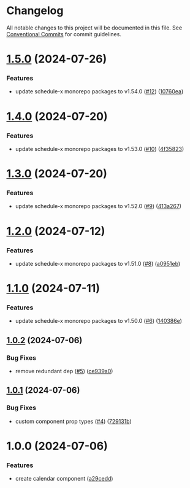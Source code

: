 # Changelog

All notable changes to this project will be documented in this file. See [Conventional Commits](https://conventionalcommits.org) for commit guidelines.

# [1.5.0](https://github.com/schedule-x/svelte/compare/v1.4.0...v1.5.0) (2024-07-26)


### Features

* update schedule-x monorepo packages to v1.54.0 ([#12](https://github.com/schedule-x/svelte/issues/12)) ([10760ea](https://github.com/schedule-x/svelte/commit/10760ea1f946591fe18645707cf021b66e9ae2b6))

# [1.4.0](https://github.com/schedule-x/svelte/compare/v1.3.0...v1.4.0) (2024-07-20)


### Features

* update schedule-x monorepo packages to v1.53.0 ([#10](https://github.com/schedule-x/svelte/issues/10)) ([4f35823](https://github.com/schedule-x/svelte/commit/4f35823f56efefb2662c61b3fa02f1c9c01c0063))

# [1.3.0](https://github.com/schedule-x/svelte/compare/v1.2.0...v1.3.0) (2024-07-20)


### Features

* update schedule-x monorepo packages to v1.52.0 ([#9](https://github.com/schedule-x/svelte/issues/9)) ([413a267](https://github.com/schedule-x/svelte/commit/413a2671783440ca1acf487790df190371864fa5))

# [1.2.0](https://github.com/schedule-x/svelte/compare/v1.1.0...v1.2.0) (2024-07-12)


### Features

* update schedule-x monorepo packages to v1.51.0 ([#8](https://github.com/schedule-x/svelte/issues/8)) ([a0951eb](https://github.com/schedule-x/svelte/commit/a0951eba4d600b285a33685911cd8cee0ae4ad41))

# [1.1.0](https://github.com/schedule-x/svelte/compare/v1.0.2...v1.1.0) (2024-07-11)


### Features

* update schedule-x monorepo packages to v1.50.0 ([#6](https://github.com/schedule-x/svelte/issues/6)) ([140386e](https://github.com/schedule-x/svelte/commit/140386ee400efe24ad9862bb0a0ea3212a180b9d))

## [1.0.2](https://github.com/schedule-x/svelte/compare/v1.0.1...v1.0.2) (2024-07-06)


### Bug Fixes

* remove redundant dep ([#5](https://github.com/schedule-x/svelte/issues/5)) ([ce939a0](https://github.com/schedule-x/svelte/commit/ce939a04839fe55a620d51339bb0349994733784))

## [1.0.1](https://github.com/schedule-x/svelte/compare/v1.0.0...v1.0.1) (2024-07-06)

### Bug Fixes

- custom component prop types ([#4](https://github.com/schedule-x/svelte/issues/4)) ([729131b](https://github.com/schedule-x/svelte/commit/729131b16eb20baaa83ef6573bf0490ed6de8e59))

# 1.0.0 (2024-07-06)

### Features

- create calendar component ([a29cedd](https://github.com/schedule-x/svelte/commit/a29ceddd5bd7cd20a69d547458626312cbe893db))
